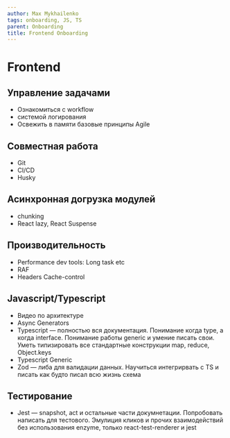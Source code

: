 ```yaml
---
author: Max Mykhailenko
tags: onboarding, JS, TS
parent: Onboarding
title: Frontend Onboarding
---
```

# Frontend

## Управление задачами
- Ознакомиться с workflow
- системой логирования
- Освежить в памяти базовые принципы Agile  

## Совместная работа
- Git
- CI/CD
- Husky

## Асинхронная догрузка модулей
- chunking
- React lazy, React Suspense

## Производительность
- Performance dev tools: Long task etc  
- RAF
- Headers Cache-control


## Javascript/Typescript
- Видео по архитектуре
- Async Generators
- Typescript — полностью вся документация. Понимание когда type, а когда interface. Понимание работы generic и умение писать свои. Уметь типизировать все стандартные конструкции map, reduce, Object.keys
- Typescript Generic
- Zod — либа для валидации данных. Научиться интегрирвать с TS и писать как будто писал всю жизнь схема


## Тестирование
- Jest — snapshot, act и остальные части докумнетации. Попробовать написать для тестового. Эмулиция кликов и прочих взаимодействий без использования enzyme, только react-test-renderer и jest
